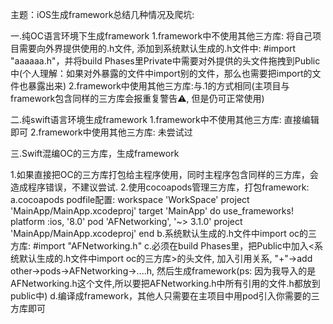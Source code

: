 
主题：iOS生成framework总结几种情况及爬坑:

一.纯OC语言环境下生成framework
  1.framework中不使用其他三方库: 将自己项目需要向外界提供使用的.h文件, 添加到系统默认生成的.h文件中: #import "aaaaaa.h"，并将build Phases里Private中需要对外提供的头文件拖拽到Public中(个人理解：如果对外暴露的文件中import别的文件，那么也需要把import的文件也暴露出来)
  2.framework中使用其他三方库:与.1的方式相同(主项目与framework包含同样的三方库会报重复警告⚠️, 但是仍可正常使用)

二.纯swift语言环境生成framework
  1.framework中不使用其他三方库: 直接编辑即可
  2.framework中使用其他三方库: 未尝试过

三.Swift混编OC的三方库，生成framework

  1.如果直接把OC的三方库打包给主程序使用，同时主程序包含同样的三方库，会造成程序错误，不建议尝试. 
  2.使用cocoapods管理三方库，打包framework:
    a.cocoapods podfile配置:
        workspace 'WorkSpace'
        project 'MainApp/MainApp.xcodeproj'
        target 'MainApp' do
        use_frameworks!
        platform :ios, '8.0'
        pod 'AFNetworking', '~> 3.1.0'
        project 'MainApp/MainApp.xcodeproj'
        end
    b.系统默认生成的.h文件中import oc的三方库:
        #import "AFNetworking.h"
    c.必须在build Phases里，把Public中加入<系统默认生成的.h文件中import oc的三方库>的头文件, 加入引用关系, "+"->add other->pods->AFNetworking->....h, 然后生成framework(ps: 因为我导入的是AFNetworking.h这个文件,所以要把AFNetworking.h中所有引用的文件.h都放到public中)
    d.编译成framework，其他人只需要在主项目中用pod引入你需要的三方库即可

